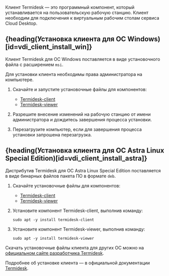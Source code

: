 Клиент Termidesk — это программный компонент, который устанавливается на пользовательскую рабочую станцию. Клиент необходим для подключения к виртуальным рабочим столам сервиса Cloud Desktop.

## {heading(Установка клиента для ОС Windows)[id=vdi_client_install_win]}

Клиент Termidesk для ОС Windows поставляется в виде установочного файла с расширением `msi`.

<warn>

Для установки клиента необходимы права администратора на компьютере.

</warn>

1. Скачайте и запустите установочные файлы для компонентов:

   * [Termidesk-client](https://repos.termidesk.ru/windows/windows_x86_64/termidesk-client_5.0.0.24149_x64.msi)
   * [Termidesk-viewer](https://repos.termidesk.ru/windows/windows_x86_64/termidesk-viewer_1.9.0.24150_x64.msi)

1. Разрешите внесение изменений на рабочую станцию от имени администратора и дождитесь завершения процесса установки.
1. Перезагрузите компьютер, если для завершения процесса установки запрошена перезагрузка.

## {heading(Установка клиента для ОС Astra Linux Special Edition)[id=vdi_client_install_astra]}

Дистрибутив Termidesk для ОС Astra Linux Special Edition поставляется в виде бинарных файлов пакета ПО в формате `deb`.

1. Скачайте установочные файлы для компонентов:

   * [Termidesk-client](https://repos.termidesk.ru/astra/dists/1.7_x86-64/pool/non-free/t/termidesk-client_5.0.0.24149-astra17_amd64.deb)
   * [Termidesk-viewer](https://repos.termidesk.ru/astra/dists/1.7_x86-64/pool/non-free/t/termidesk-viewer_1.9.0.24150-astra17_amd64.deb)

1. Установите компонент Termidesk-client, выполнив команду:

   ```console
   sudo apt -y install termidesk-client
   ```

1. Установите компонент Termidesk-viewer, выполнив команду:

   ```console
   sudo apt -y install termidesk-viewer
   ```

<info>

Скачать установочные файлы клиента для других ОС можно на [официальном сайте разработчика Termidesk](https://repos.termidesk.ru/).

</info>

Подробнее об установке клиента — в официальной документации [Termidesk](https://wiki.astralinux.ru/termidesk-help/5.0).
